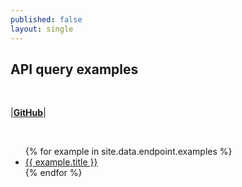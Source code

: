 ```yaml
---
published: false
layout: single
---
```



## API query examples
<br/>

|[**GitHub**](https://github.com/waagsociety/citysdk-ld)|

<br/>  

<ul>
{% for example in site.data.endpoint.examples %}
  <li>
    <a href="{{ site.baseurl }}/map#{{ example.url }}">{{ example.title }}</a>
  </li>
{% endfor %}
</ul>